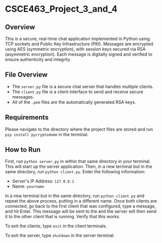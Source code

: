 # CSCE463_Project_3_and_4

## Overview
This is a secure, real-time chat application implemented in Python using TCP sockets and Public Key Infrastructure (PKI). Messages
are encrypted using AES (symmetric encryption), with session keys secured via RSA (asymmetric encryption). Each message is digitally
signed and verified to ensure authenticity and integrity

## File Overview
- The `server.py` file is a secure chat server that handles multiple clients.
- The `client.py` file is a client interface to send and receive secure messages.
- All of the `.pem` files are the automatically generated RSA keys.

## Requirements
Please navigate to the directory where the project files are stored and run `pip install pycryptodome` in the terminal.

## How to Run
First, run `python server.py` in within that same directory in your terminal. This will start up the server application. Then, in a new
terminal but in the same directory, run `python client.py`. Enter the following information:
- Server's IP Address: `127.0.0.1`
- Name: `yourname`

In a new terminal but in the same directory, run `python client.py` and repeat the above process, putting in a different name. Once both
clients are connected, go back to the first client that was configured, type a message, and hit Enter. This message will be sent to the
and the server will then send it to the other client that is running. Verify that this works. 

To exit the clients, type `exit` in the client terminals.

To exit the server, type `shutdown` in the server terminal.